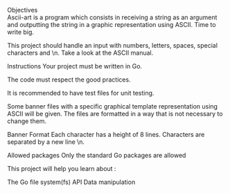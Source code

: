 Objectives\
Ascii-art is a program which consists in receiving a string as an argument and outputting the string in a graphic representation using ASCII. Time to write big.


This project should handle an input with numbers, letters, spaces, special characters and \n.
Take a look at the ASCII manual.


Instructions
Your project must be written in Go.

The code must respect the good practices.

It is recommended to have test files for unit testing.

Some banner files with a specific graphical template representation using ASCII will be given. The files are formatted in a way that is not necessary to change them.


Banner Format
Each character has a height of 8 lines.
Characters are separated by a new line \n.



Allowed packages
Only the standard Go packages are allowed

This project will help you learn about :

The Go file system(fs) API
Data manipulation
